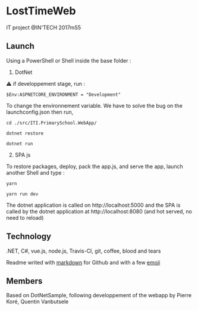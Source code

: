 # LostTimeWeb

IT project @IN'TECH 2017mS5

## Launch

Using a PowerShell or Shell inside the base folder :

1. DotNet

:warning: if developpement stage, run :
```
$Env:ASPNETCORE_ENVIRONMENT = "Development"
```
To change the environnement variable. We have to solve the bug on the launchconfig.json then run,
```
cd ./src/ITI.PrimarySchool.WebApp/

dotnet restore

dotnet run
```
2. SPA js

To restore packages, deploy, pack the app.js, and serve the app, launch another Shell and type :
```
yarn 

yarn run dev
```
The dotnet application is called on http://localhost:5000 and the SPA is called by the dotnet application at http://localhost:8080 (and hot served, no need to reload) 

## Technology

.NET, C#, vue.js, node.js, Travis-CI, git, coffee, blood and tears

Readme writed with [markdown](https://github.com/adam-p/markdown-here/wiki/Markdown-Cheatsheet#code) for Github and with a few [emoji](https://www.webpagefx.com/tools/emoji-cheat-sheet/)

## Members
Based on DotNetSample, following developpement of the webapp by
Pierre Koré, Quentin Vanbutsele

